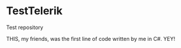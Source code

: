 TestTelerik
===========

Test repository

THIS, my friends, was the first line of code written by me in C#. YEY!
